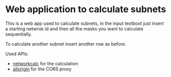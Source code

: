 # Web application to calculate subnets

This is a web app used to calculate subnets, in the input textboxt just insert a starting netwrok id and then all the masks you want to calculate sequentially.

To calculate another subnet insert another row as before.

Used APIs:
- [networkcalc](http://networkcalc.com/) for the calculation
- [allorigin](https://allorigins.win) for the CORS proxy
 
